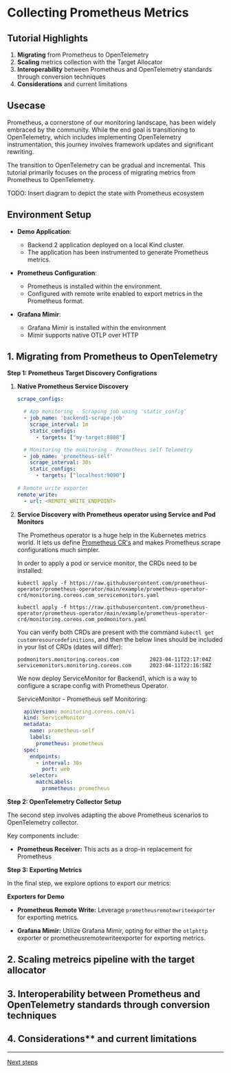 # Collecting Prometheus Metrics

## Tutorial Highlights

1. **Migrating** from Prometheus to OpenTelemetry
2. **Scaling** metrics collection with the Target Allocator
3. **Interoperability** between Prometheus and OpenTelemetry standards through conversion techniques
4. **Considerations** and current limitations

## Usecase

Prometheus, a cornerstone of our monitoring landscape, has been widely embraced by the community. While the end goal is transitioning to OpenTelemetry, which includes implementing OpenTelemetry instrumentation, this journey involves framework updates and significant rewriting.

The transition to OpenTelemetry can be gradual and incremental. This tutorial primarily focuses on the process of migrating metrics from Prometheus to OpenTelemetry.

TODO: Insert diagram to depict the state with Prometheus ecosystem

## Environment Setup 

- **Demo Application**:
  - Backend 2 application deployed on a local Kind cluster.
  - The application has been instrumented to generate Prometheus metrics.

- **Prometheus Configuration**:
  - Prometheus is installed within the environment.
  - Configured with remote write enabled to export metrics in the Prometheus format.

- **Grafana Mimir**:
  - Grafana Mimir is installed within the environment
  - Mimir supports native OTLP over HTTP

## 1. Migrating from Prometheus to OpenTelemetry

**Step 1: Prometheus Target Discovery Configrations**

1. **Native Prometheus Service Discovery**

    ```yaml
    scrape_configs:

      # App monitoring - Scraping job using 'static_config'
      - job_name: 'backend1-scrape-job'
        scrape_interval: 1m
        static_configs:
          - targets: ["my-target:8888"]

      # Monitoring the monitoring - Prometheus self Telemetry
      - job_name: 'prometheus-self'
        scrape_interval: 30s
        static_configs:
          - targets: ["localhost:9090"]
        
    # Remote write exporter
    remote_write:
      - url: <REMOTE_WRITE_ENDPOINT>
      ```
2. **Service Discovery with Prometheus operator using Service and Pod Monitors**

    The Prometheus operator is a huge help in the Kubernetes metrics world. It lets us define [Prometheus CR's](https://github.com/prometheus-operator/prometheus-operator#customresourcedefinitions) and makes Prometheus scrape configurations much simpler.

    In order to apply a pod or service monitor, the CRDs need to be installed:

    ```shell
    kubectl apply -f https://raw.githubusercontent.com/prometheus-operator/prometheus-operator/main/example/prometheus-operator-crd/monitoring.coreos.com_servicemonitors.yaml

    kubectl apply -f https://raw.githubusercontent.com/prometheus-operator/prometheus-operator/main/example/prometheus-operator-crd/monitoring.coreos.com_podmonitors.yaml
    ```

    You can verify both CRDs are present with the command `kubectl get customresourcedefinitions`, and then the below lines 
    should be included in your list of CRDs (dates will differ):
    ```shell
    podmonitors.monitoring.coreos.com          2023-04-11T22:17:04Z
    servicemonitors.monitoring.coreos.com      2023-04-11T22:16:58Z
    ```

    We now deploy ServiceMonitor for Backend1, which is a way to configure a scrape config with Prometheus Operator.

    ServiceMonitor - Prometheus self Monitoring:
    ```yaml
      apiVersion: monitoring.coreos.com/v1
      kind: ServiceMonitor
      metadata:
        name: prometheus-self
        labels:
          prometheus: prometheus
      spec:
        endpoints:
          - interval: 30s
            port: web
        selector:
          matchLabels:
            prometheus: prometheus
    ```

**Step 2: OpenTelemetry Collector Setup**

  The second step involves adapting the above Prometheus scenarios to OpenTelemetry collector. 

  Key components include:

  - **Prometheus Receiver:** This acts as a drop-in replacement for Prometheus


**Step 3: Exporting Metrics**

  In the final step, we explore options to export our metrics:

  **Exporters for Demo**

  - **Prometheus Remote Write:** Leverage ```prometheusremotewriteexporter ```for exporting metrics.

  - **Grafana Mimir:** Utilize Grafana Mimir, opting for either the ```otlphttp``` exporter or prometheusremotewriteexporter for exporting metrics.



## 2. Scaling metreics pipeline with the target allocator





## 3. Interoperability between Prometheus and OpenTelemetry standards through conversion techniques



## 4. Considerations** and current limitations


---
[Next steps](./06-collecting-k8s-infra-metrics.md)
